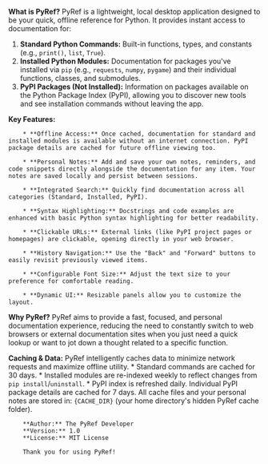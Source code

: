  **What is PyRef?**
        PyRef is a lightweight, local desktop application designed to be your quick, offline reference for Python. It provides instant access to documentation for:
      
1.  **Standard Python Commands:** Built-in functions, types, and constants (e.g., `print()`, `list`, `True`).
2.  **Installed Python Modules:** Documentation for packages you've installed via `pip` (e.g., `requests`, `numpy`, `pygame`) and their individual functions, classes, and submodules.
3.  **PyPI Packages (Not Installed):** Information on packages available on the Python Package Index (PyPI), allowing you to discover new tools and see installation commands without leaving the app.

 **Key Features:**
       
        
        * **Offline Access:** Once cached, documentation for standard and installed modules is available without an internet connection. PyPI package details are cached for future offline viewing too.
       
        * **Personal Notes:** Add and save your own notes, reminders, and code snippets directly alongside the documentation for any item. Your notes are saved locally and persist between sessions.
      
        * **Integrated Search:** Quickly find documentation across all categories (Standard, Installed, PyPI).
      
        * **Syntax Highlighting:** Docstrings and code examples are enhanced with basic Python syntax highlighting for better readability.
       
        * **Clickable URLs:** External links (like PyPI project pages or homepages) are clickable, opening directly in your web browser.
       
        * **History Navigation:** Use the "Back" and "Forward" buttons to easily revisit previously viewed items.
       
        * **Configurable Font Size:** Adjust the text size to your preference for comfortable reading.
       
        * **Dynamic UI:** Resizable panels allow you to customize the layout.
        
**Why PyRef?**
        PyRef aims to provide a fast, focused, and personal documentation experience, reducing the need to constantly switch to web browsers or external documentation sites when you just need a quick lookup or want to jot down a thought related to a specific function.

**Caching & Data:**
        PyRef intelligently caches data to minimize network requests and maximize offline utility.
        * Standard commands are cached for 30 days.
        * Installed modules are re-indexed weekly to reflect changes from `pip install`/`uninstall`.
        * PyPI index is refreshed daily. Individual PyPI package details are cached for 7 days.
        All cache files and your personal notes are stored in:
         `{CACHE_DIR}` (your home directory's hidden PyRef cache folder).

        **Author:** The PyRef Developer
        **Version:** 1.0
        **License:** MIT License

        Thank you for using PyRef!
